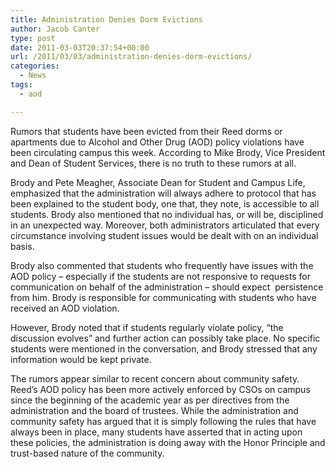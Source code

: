 ```yaml
---
title: Administration Denies Dorm Evictions
author: Jacob Canter
type: post
date: 2011-03-03T20:37:54+00:00
url: /2011/03/03/administration-denies-dorm-evictions/
categories:
  - News
tags:
  - aod

---
```

Rumors that students have been evicted from their Reed dorms or apartments due to Alcohol and Other Drug (AOD) policy violations have been circulating campus this week. According to Mike Brody, Vice President and Dean of Student Services, there is no truth to these rumors at all.

Brody and Pete Meagher, Associate Dean for Student and Campus Life, emphasized that the administration will always adhere to protocol that has been explained to the student body, one that, they note, is accessible to all students. Brody also mentioned that no individual has, or will be, disciplined in an unexpected way. Moreover, both administrators articulated that every circumstance involving student issues would be dealt with on an individual basis.

Brody also commented that students who frequently have issues with the AOD policy – especially if the students are not responsive to requests for communication on behalf of the administration – should expect  persistence from him. Brody is responsible for communicating with students who have received an AOD violation.

However, Brody noted that if students regularly violate policy, “the discussion evolves” and further action can possibly take place. No specific students were mentioned in the conversation, and Brody stressed that any information would be kept private.

The rumors appear similar to recent concern about community safety. Reed’s AOD policy has been more actively enforced by CSOs on campus since the beginning of the academic year as per directives from the administration and the board of trustees. While the administration and community safety has argued that it is simply following the rules that have always been in place, many students have asserted that in acting upon these policies, the administration is doing away with the Honor Principle and trust-based nature of the community.